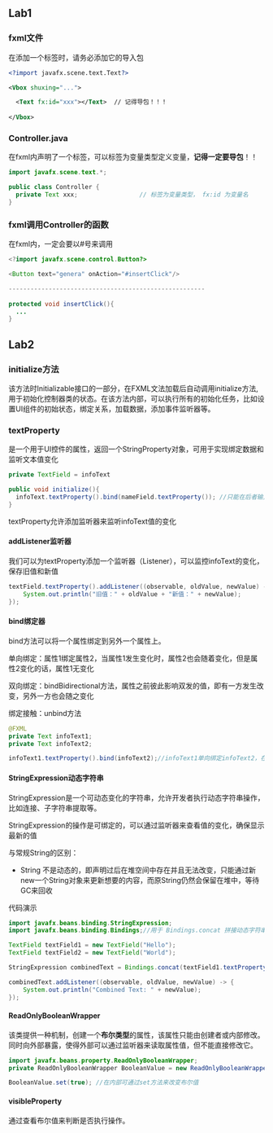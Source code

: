 ## Lab1

### fxml文件

在添加一个标签时，请务必添加它的导入包

```xml
<?import javafx.scene.text.Text?>

<Vbox shuxing="...">

  <Text fx:id="xxx"></Text>  // 记得导包！！！
  
</Vbox>
```

### Controller.java

在fxml内声明了一个标签，可以标签为变量类型定义变量，**记得一定要导包**！！

```java
import javafx.scene.text.*;

public class Controller {
  private Text xxx;  				// 标签为变量类型， fx:id 为变量名
}
```

### fxml调用Controller的函数

在fxml内，一定会要以#号来调用

```java
<?import javafx.scene.control.Button?>

<Button text="genera" onAction="#insertClick"/>

------------------------------------------------------
  
protected void insertClick(){
  ...
}
```

## Lab2

### initialize方法

该方法时Initializable接口的一部分，在FXML文法加载后自动调用initialize方法,用于初始化控制器类的状态。在该方法内部，可以执行所有的初始化任务，比如设置UI组件的初始状态，绑定关系，加载数据，添加事件监听器等。

### textProperty

是一个用于UI控件的属性，返回一个StringProperty对象，可用于实现绑定数据和监听文本值变化

```java
private TextField = infoText

public void initialize(){
  infoText.textProperty().bind(nameField.textProperty()); //只能在后者输入，前者只能显示相同信息
}
```

textProperty允许添加监听器来监听infoText值的变化

#### addListener监听器

我们可以为textProperty添加一个监听器（Listener），可以监控infoText的变化，保存旧值和新值

```java
textField.textProperty().addListener((observable, oldValue, newValue) -> {
	System.out.println("旧值：" + oldValue + "新值：" + newValue);
});
```

#### bind绑定器

bind方法可以将一个属性绑定到另外一个属性上。

单向绑定：属性1绑定属性2，当属性1发生变化时，属性2也会随着变化，但是属性2变化的话，属性1无变化

双向绑定：bindBidirectional方法，属性之前彼此影响双发的值，即有一方发生改变，另外一方也会随之变化

绑定接触：unbind方法

```java
@FXML
private Text infoText1;
private Text infoText2;

infoText1.textProperty().bind(infoText2);//infoText1单向绑定infoText2，在1改变时，2也会随之改变
```



#### StringExpression动态字符串

StringExpression是一个可动态变化的字符串，允许开发者执行动态字符串操作，比如连接、子字符串提取等。

StringExpression的操作是可绑定的，可以通过监听器来查看值的变化，确保显示最新的值

与常规String的区别：

- String 不是动态的，即声明过后在堆空间中存在并且无法改变，只能通过新new一个String对象来更新想要的内容，而原String仍然会保留在堆中，等待GC来回收

代码演示

```java
import javafx.beans.binding.StringExpression;
import javafx.beans.binding.Bindings;//用于 Bindings.concat 拼接动态字符串 StringExpression

TextField textField1 = new TextField("Hello");
TextField textField2 = new TextField("World");

StringExpression combinedText = Bindings.concat(textField1.textProperty(), " ", textField2.textProperty());

combinedText.addListener((observable, oldValue, newValue) -> {
    System.out.println("Combined Text: " + newValue);
});
```

#### ReadOnlyBooleanWrapper

该类提供一种机制，创建一个**布尔类型**的属性，该属性只能由创建者或内部修改。同时向外部暴露，使得外部可以通过监听器来读取属性值，但不能直接修改它。

```java
import javafx.beans.property.ReadOnlyBooleanWrapper;
private ReadOnlyBooleanWrapper BooleanValue = new ReadOnlyBooleanWrapper(false); //设定初始值为false

BooleanValue.set(true); //在内部可通过set方法来改变布尔值
```

#### visibleProperty

通过查看布尔值来判断是否执行操作。

